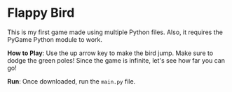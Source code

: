 # Flappy Bird
This is my first game made using multiple Python files. Also, it requires the PyGame Python module to work.

**How to Play**:
Use the up arrow key to make the bird jump.
Make sure to dodge the green poles!
Since the game is infinite, let's see how far you can go!

**Run**:
Once downloaded, run the `main.py` file.
